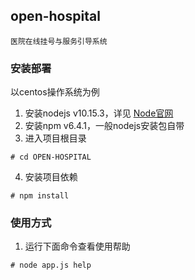 ## open-hospital
```
医院在线挂号与服务引导系统
```

### 安装部署

以centos操作系统为例

1. 安装nodejs v10.15.3，详见 [Node官网](https://nodejs.org/en/download/)
2. 安装npm v6.4.1，一般nodejs安装包自带
3. 进入项目根目录
```
# cd OPEN-HOSPITAL
```
4. 安装项目依赖
```
# npm install
```

### 使用方式

1. 运行下面命令查看使用帮助
```
# node app.js help
```